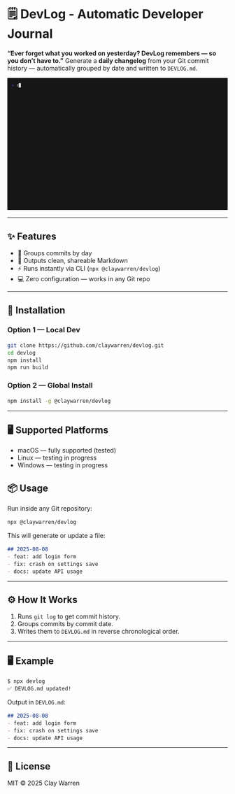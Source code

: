 # 🗒️ DevLog - Automatic Developer Journal

**“Ever forget what you worked on yesterday? DevLog remembers — so you don’t have to.”**
Generate a **daily changelog** from your Git commit history — automatically grouped by date and written to `DEVLOG.md`.

![Demo](demo.gif)

---

## ✨ Features
- 📅 Groups commits by day
- 📝 Outputs clean, shareable Markdown
- ⚡ Runs instantly via CLI (`npx @claywarren/devlog`)
- 💻 Zero configuration — works in any Git repo

---

## 🚀 Installation

### Option 1 — Local Dev
```bash
git clone https://github.com/claywarren/devlog.git
cd devlog
npm install
npm run build
````

### Option 2 — Global Install

```bash
npm install -g @claywarren/devlog 
```

---

## 🖥 Supported Platforms

- macOS — fully supported (tested)  
- Linux — testing in progress  
- Windows — testing in progress  


## 📦 Usage

Run inside any Git repository:

```bash
npx @claywarren/devlog
```

This will generate or update a file:

```markdown
## 2025-08-08
- feat: add login form
- fix: crash on settings save
- docs: update API usage
```

---

## ⚙️ How It Works

1. Runs `git log` to get commit history.
2. Groups commits by commit date.
3. Writes them to `DEVLOG.md` in reverse chronological order.

---

## 🖥 Example

```bash
$ npx devlog
✅ DEVLOG.md updated!
```

Output in `DEVLOG.md`:

```markdown
## 2025-08-08
- feat: add login form
- fix: crash on settings save
- docs: update API usage
```

---

## 📜 License

MIT © 2025 Clay Warren
